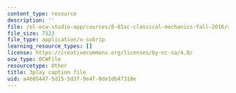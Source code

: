 ```yaml
---
content_type: resource
description: ''
file: /ol-ocw-studio-app/courses/8-01sc-classical-mechanics-fall-2016/a46054475d155d3f9e4f0de1db47318e_QAdiRwOLl0A.vtt
file_size: 7523
file_type: application/x-subrip
learning_resource_types: []
license: https://creativecommons.org/licenses/by-nc-sa/4.0/
ocw_type: OCWFile
resourcetype: Other
title: 3play caption file
uid: a4605447-5d15-5d3f-9e4f-0de1db47318e
---
```

